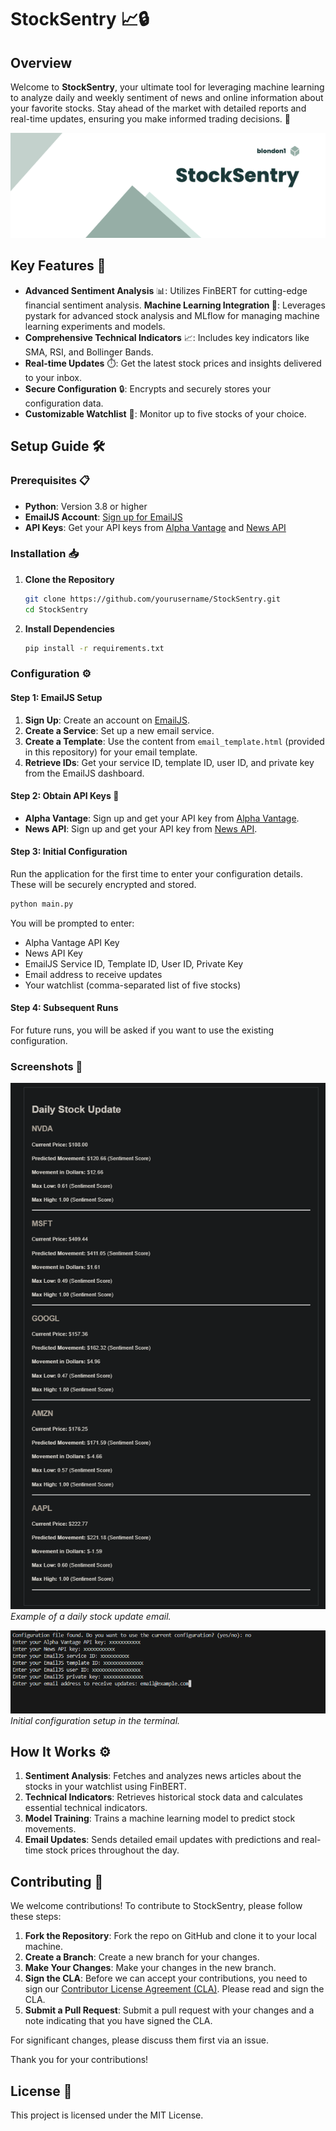 # StockSentry 📈🔒

## Overview

Welcome to **StockSentry**, your ultimate tool for leveraging machine learning to analyze daily and weekly sentiment of news and online information about your favorite stocks. Stay ahead of the market with detailed reports and real-time updates, ensuring you make informed trading decisions. 🚀

![StockSentry Banner](images/banner.png)

## Key Features 🌟

- **Advanced Sentiment Analysis** 📊: Utilizes FinBERT for cutting-edge financial sentiment analysis.
**Machine Learning Integration 🤖**: Leverages pystark for advanced stock analysis and MLflow for managing machine learning experiments and models.
- **Comprehensive Technical Indicators** 📈: Includes key indicators like SMA, RSI, and Bollinger Bands.
- **Real-time Updates** ⏱️: Get the latest stock prices and insights delivered to your inbox.
- **Secure Configuration** 🔒: Encrypts and securely stores your configuration data.
- **Customizable Watchlist** 👀: Monitor up to five stocks of your choice.

## Setup Guide 🛠️

### Prerequisites 📋

- **Python**: Version 3.8 or higher
- **EmailJS Account**: [Sign up for EmailJS](https://www.emailjs.com/)
- **API Keys**: Get your API keys from [Alpha Vantage](https://www.alphavantage.co/) and [News API](https://newsapi.org/)

### Installation 📥

1. **Clone the Repository**

   ```sh
   git clone https://github.com/yourusername/StockSentry.git
   cd StockSentry
   ```

2. **Install Dependencies**

   ```sh
   pip install -r requirements.txt
   ```

### Configuration ⚙️

#### Step 1: EmailJS Setup

1. **Sign Up**: Create an account on [EmailJS](https://www.emailjs.com/).
2. **Create a Service**: Set up a new email service.
3. **Create a Template**: Use the content from `email_template.html` (provided in this repository) for your email template.
4. **Retrieve IDs**: Get your service ID, template ID, user ID, and private key from the EmailJS dashboard.

#### Step 2: Obtain API Keys 🔑

- **Alpha Vantage**: Sign up and get your API key from [Alpha Vantage](https://www.alphavantage.co/).
- **News API**: Sign up and get your API key from [News API](https://newsapi.org/).

#### Step 3: Initial Configuration

Run the application for the first time to enter your configuration details. These will be securely encrypted and stored.

```sh
python main.py
```

You will be prompted to enter:
- Alpha Vantage API Key
- News API Key
- EmailJS Service ID, Template ID, User ID, Private Key
- Email address to receive updates
- Your watchlist (comma-separated list of five stocks)

#### Step 4: Subsequent Runs

For future runs, you will be asked if you want to use the existing configuration.

### Screenshots 📸

![Email Screenshot](images/email_screenshot.png)
*Example of a daily stock update email.*

![Terminal Screenshot](images/terminal_screenshot.png)
*Initial configuration setup in the terminal.*

## How It Works ⚙️

1. **Sentiment Analysis**: Fetches and analyzes news articles about the stocks in your watchlist using FinBERT.
2. **Technical Indicators**: Retrieves historical stock data and calculates essential technical indicators.
3. **Model Training**: Trains a machine learning model to predict stock movements.
4. **Email Updates**: Sends detailed email updates with predictions and real-time stock prices throughout the day.

## Contributing 🤝

We welcome contributions! To contribute to StockSentry, please follow these steps:

1. **Fork the Repository**: Fork the repo on GitHub and clone it to your local machine.
2. **Create a Branch**: Create a new branch for your changes.
3. **Make Your Changes**: Make your changes in the new branch.
4. **Sign the CLA**: Before we can accept your contributions, you need to sign our [Contributor License Agreement (CLA)](CLA.md). Please read and sign the CLA.
5. **Submit a Pull Request**: Submit a pull request with your changes and a note indicating that you have signed the CLA.

For significant changes, please discuss them first via an issue.

Thank you for your contributions!

## License 📜

This project is licensed under the MIT License.